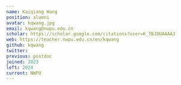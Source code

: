 ```yaml
---
name: Kaiqiang Wang
position: alumni
avatar: kqwang.jpg
email: kqwang@nwpu.edu.cn
scholar: https://scholar.google.com/citations?user=K_TBJDUAAAAJ
web: https://teacher.nwpu.edu.cn/en/kqwang
github: kqwang
twitter: 
previous: postdoc
joined: 2023
left: 2024
current: NWPU
---
```

